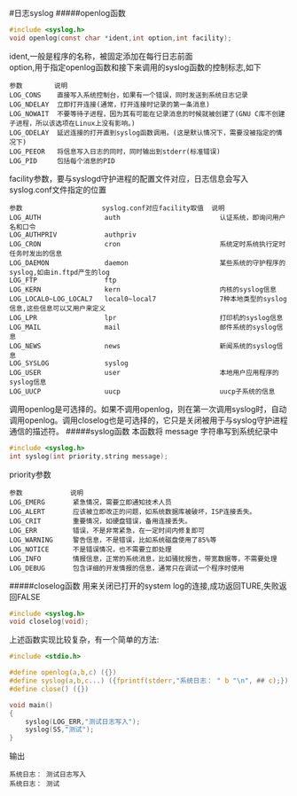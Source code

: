 #日志syslog
#####openlog函数
```c
#include <syslog.h>
void openlog(const char *ident,int option,int facility);
```
ident,一般是程序的名称，被固定添加在每行日志前面     
option,用于指定openlog函数和接下来调用的syslog函数的控制标志,如下
```text
参数        说明
LOG_CONS    直接写入系统控制台，如果有一个错误，同时发送到系统日志记录
LOG_NDELAY  立即打开连接(通常，打开连接时记录的第一条消息)
LOG_NOWAIT  不要等待子进程，因为其有可能在记录消息的时候就被创建了(GNU C库不创建子进程，所以该选项在Linux上没有影响。)
LOG_ODELAY  延迟连接的打开直到syslog函数调用。(这是默认情况下，需要没被指定的情况下)
LOG_PEEOR   将信息写入日志的同时，同时输出到stderr(标准错误)
LOG_PID     包括每个消息的PID
```
facility参数，要与syslogd守护进程的配置文件对应，日志信息会写入syslog.conf文件指定的位置
```text
参数                    syslog.conf对应facility取值  说明
LOG_AUTH                auth                         认证系统，即询问用户名和口令
LOG_AUTHPRIV            authpriv
LOG_CRON                cron                         系统定时系统执行定时任务时发出的信息
LOG_DAEMON              daemon                       某些系统的守护程序的syslog,如由in.ftpd产生的log
LOG_FTP                 ftp
LOG_KERN                kern                         内核的syslog信息
LOG_LOCAL0~LOG_LOCAL7   local0~local7                7种本地类型的syslog信息,这些信息可以又用户来定义
LOG_LPR                 lpr                          打印机的syslog信息
LOG_MAIL                mail                         邮件系统的syslog信息
LOG_NEWS                news                         新闻系统的syslog信息
LOG_SYSLOG              syslog
LOG_USER                user                         本地用户应用程序的syslog信息
LOG_UUCP                uucp                         uucp子系统的信息
```
调用openlog是可选择的。如果不调用openlog，则在第一次调用syslog时，自动调用openlog。调用closelog也是可选择的，它只是关闭被用于与syslog守护进程通信的描述符。
#####syslog函数
本函数将 message 字符串写到系统纪录中
```c
#include <syslog.h>
int syslog(int priority,string message);
```
priority参数
```text
参数            说明
LOG_EMERG       紧急情况，需要立即通知技术人员
LOG_ALERT       应该被立即改正的问题，如系统数据库被破坏，ISP连接丢失。
LOG_CRIT        重要情况，如硬盘错误，备用连接丢失。
LOG_ERR         错误，不是非常紧急，在一定时间内修复即可
LOG_WARNING     警告信息，不是错误，比如系统磁盘使用了85%等
LOG_NOTICE      不是错误情况，也不需要立即处理
LOG_INFO        情报信息，正常的系统消息，比如骚扰报告，带宽数据等，不需要处理
LOG_DEBUG       包含详细的开发情报的信息，通常只在调试一个程序时使用
```
#####closelog函数
用来关闭已打开的system log的连接,成功返回TURE,失败返回FALSE
```c
#include <syslog.h>
void closelog(void);
```

上述函数实现比较复杂，有一个简单的方法:
```c
#include <stdio.h>

#define openlog(a,b,c) ({})
#define syslog(a,b,c...) ({fprintf(stderr,"系统日志： " b "\n", ## c);})
#define close() ({})

void main()
{	
	syslog(LOG_ERR,"测试日志写入");
	syslog(SS,"测试");
}
```
输出
```text
系统日志： 测试日志写入
系统日志： 测试
```

